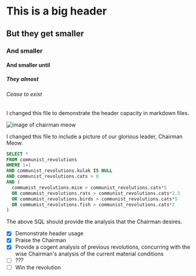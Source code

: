 # This is a big header
## But they get smaller
### And smaller
#### And smaller until
##### They almost
###### Cease to exist

I changed this file to demonstrate the header capacity in markdown files.

![image of chairman meow](https://i.pinimg.com/1200x/18/8c/8a/188c8a6e26e1f2aea7aa864b357fa9ad.jpg)

I changed this file to include a picture of our glorious leader, Chairman Meow.

```SQL
SELECT *
FROM communist_revolutions
WHERE 1=1
AND communist_revolutions.kulak IS NULL
AND communist_revolutions.cats > 0
AND (
  commumist_revolutions.mice > communist_revolutions.cats*5
  OR commumist_revolutions.rats > communist_revolutions.cats*2.5
  OR commumist_revolutions.birds > communist_revolutions.cats*5
  OR commumist_revolutions.fish > communist_revolutions.cats*2
)
```
The above SQL should provide the analysis that the Chairman desires.

- [x] Demonstrate header usage
- [x] Praise the Chairman
- [x] Provide a cogent analysis of previous revolutions, concurring with the wise Chairman's analysis of the current material conditions
- [ ] ???
- [ ] Win the revolution
